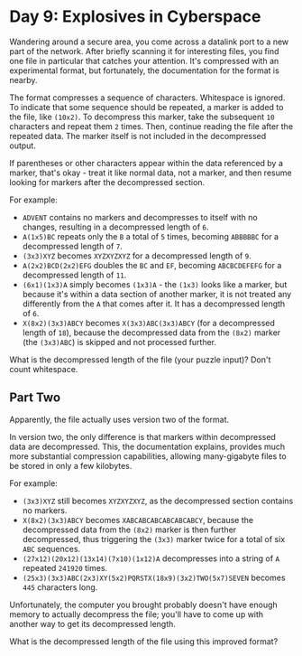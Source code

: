 # Day 9: Explosives in Cyberspace

Wandering around a secure area, you come across a datalink port to a new part of
the network. After briefly scanning it for interesting files, you find one file
in particular that catches your attention. It's compressed with an experimental
format, but fortunately, the documentation for the format is nearby.

The format compresses a sequence of characters. Whitespace is ignored. To
indicate that some sequence should be repeated, a marker is added to the file,
like `(10x2)`. To decompress this marker, take the subsequent `10` characters and
repeat them `2` times. Then, continue reading the file after the repeated data.
The marker itself is not included in the decompressed output.

If parentheses or other characters appear within the data referenced by a marker,
that's okay - treat it like normal data, not a marker, and then resume looking
for markers after the decompressed section.

For example:

* `ADVENT` contains no markers and decompresses to itself with no changes,
  resulting in a decompressed length of `6`.
* `A(1x5)BC` repeats only the `B` a total of `5` times, becoming `ABBBBBC` for a
  decompressed length of `7`.
* `(3x3)XYZ` becomes `XYZXYZXYZ` for a decompressed length of `9`.
* `A(2x2)BCD(2x2)EFG` doubles the `BC` and `EF`, becoming `ABCBCDEFEFG` for a
  decompressed length of `11`.
* `(6x1)(1x3)A` simply becomes `(1x3)A` - the `(1x3)` looks like a marker, but
  because it's within a data section of another marker, it is not treated any
  differently from the `A` that comes after it. It has a decompressed length of
  `6`.
* `X(8x2)(3x3)ABCY` becomes `X(3x3)ABC(3x3)ABCY` (for a decompressed length of
  `18`), because the decompressed data from the `(8x2)` marker (the `(3x3)ABC`)
  is skipped and not processed further.

What is the decompressed length of the file (your puzzle input)? Don't count
whitespace.

## Part Two

Apparently, the file actually uses version two of the format.

In version two, the only difference is that markers within decompressed data are
decompressed. This, the documentation explains, provides much more substantial
compression capabilities, allowing many-gigabyte files to be stored in only a
few kilobytes.

For example:

* `(3x3)XYZ` still becomes `XYZXYZXYZ`, as the decompressed section contains no
  markers.
* `X(8x2)(3x3)ABCY` becomes `XABCABCABCABCABCABCY`, because the decompressed
  data from the `(8x2)` marker is then further decompressed, thus triggering the
  `(3x3)` marker twice for a total of six `ABC` sequences.
* `(27x12)(20x12)(13x14)(7x10)(1x12)A` decompresses into a string of `A`
  repeated `241920` times.
* `(25x3)(3x3)ABC(2x3)XY(5x2)PQRSTX(18x9)(3x2)TWO(5x7)SEVEN` becomes `445`
  characters long.

Unfortunately, the computer you brought probably doesn't have enough memory to
actually decompress the file; you'll have to come up with another way to get its
decompressed length.

What is the decompressed length of the file using this improved format?
